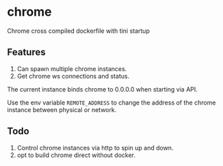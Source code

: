# chrome

Chrome cross compiled dockerfile with tini startup

## Features

1. Can spawn multiple chrome instances.
1. Get chrome ws connections and status.


The current instance binds chrome to 0.0.0.0 when starting via API.

Use the env variable `REMOTE_ADDRESS` to change the address of the chrome instance between physical or network.

## Todo

1. Control chrome instances via http to spin up and down.
2. opt to build chrome direct without docker.